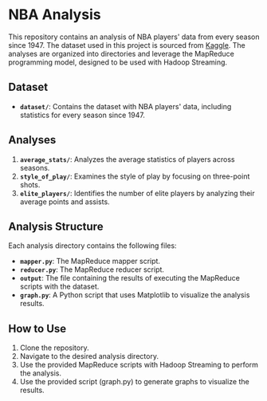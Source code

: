 # NBA Analysis
This repository contains an analysis of NBA players' data from every season since 1947. The dataset used in this project is sourced from [Kaggle](https://www.kaggle.com/datasets/sumitrodatta/nba-aba-baa-stats). The analyses are organized into directories and leverage the MapReduce programming model, designed to be used with Hadoop Streaming.

## Dataset
- **`dataset/`**: Contains the dataset with NBA players' data, including statistics for every season since 1947.

## Analyses
1. **`average_stats/`**: Analyzes the average statistics of players across seasons.
2. **`style_of_play/`**: Examines the style of play by focusing on three-point shots.
3. **`elite_players/`**: Identifies the number of elite players by analyzing their average points and assists.

## Analysis Structure
Each analysis directory contains the following files:
- **`mapper.py`**: The MapReduce mapper script.
- **`reducer.py`**: The MapReduce reducer script.
- **`output`**: The file containing the results of executing the MapReduce scripts with the dataset.
- **`graph.py`**: A Python script that uses Matplotlib to visualize the analysis results.

## How to Use
1. Clone the repository.
2. Navigate to the desired analysis directory.
3. Use the provided MapReduce scripts with Hadoop Streaming to perform the analysis.
4. Use the provided script (graph.py) to generate graphs to visualize the results.